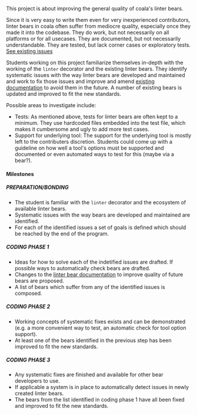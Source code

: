 This project is about improving the general quality of coala's linter bears.

Since it is very easy to write them even for very inexperienced contributors, linter bears in coala often suffer from mediocre quality,
especially once they made it into the codebase.
They do work, but not necessarily on all platforms or for all usecases. They are documented, but not
necessarily understandable. They are tested, but lack corner cases or
exploratory tests. [See existing issues](https://github.com/coala/coala-bears/issues?q=is%3Aopen+is%3Aissue+label%3Aarea%2Flintbears)

Students working on this project familiarize themselves in-depth with the working of the `linter`
decorator and the existing linter bears. They identify systematic issues with the way linter bears are
developed and maintained and work to fix those issues and improve and amend [existing documentation](http://api.coala.io/en/latest/Developers/Writing_Linter_Bears.html) to avoid them in the future. A number of existing bears is updated and improved to fit the new standards.

Possible areas to investigate include:

* Tests: As mentioned above, tests for linter bears are often kept to a minimum. They use hardcoded files embedded into the test file, which makes it cumbersome and ugly to add more test cases.
* Support for underlying tool: The support for the underlying tool is mostly left to the contributers discretion. Students could come up with a guideline on how well a tool's options must be supported and documented or even automated ways to test for this (maybe via a bear?).

#### Milestones

##### PREPARATION/BONDING

 * The student is familiar with the `linter` decorator and the ecosystem of available linter bears.
 * Systematic issues with the way bears are developed and maintained are identified.
 * For each of the identified issues a set of goals is defined which should be reached by the end of the program.

##### CODING PHASE 1

 * Ideas for how to solve each of the indetified issues are drafted. If possible ways to automatically check bears are drafted.
 * Changes to the [linter bear documentation](http://api.coala.io/en/latest/Developers/Writing_Linter_Bears.html) to improve quality of future bears are proposed.
 * A list of bears which suffer from any of the identified issues is composed.

##### CODING PHASE 2

 * Working concepts of systematic fixes exists and can be demonstrated (e.g. a more convenient way to test, an automatic check for tool option support).
 * At least one of the bears identified in the previous step has been improved to fit the new standards.

##### CODING PHASE 3

* Any systematic fixes are finished and available for other bear developers to use.
* If applicable a system is in place to automatically detect issues in newly created linter bears.
* The bears from the list identified in coding phase 1 have all been fixed and improved to fit the new standards.
